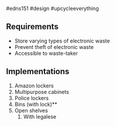 #edns151 #design #upcycleeverything 


## Requirements
- Store varying types of electronic waste
- Prevent theft of electronic waste
- Accessible to waste-taker
## Implementations
1. Amazon lockers
2. Multipurpose cabinets
3. Police lockers
4. Bins (with lock)**
5. Open shelves
	1. With legalese